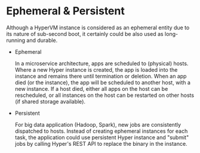 # Ephemeral & Persistent

Although a HyperVM instance is considered as an ephemeral entity due to its nature of sub-second boot, it certainly could be also used as long-running and durable.

- Ephemeral


    In a microservice architecture, apps are scheduled to (physical) hosts. Where a new Hyper instance is created, the app is loaded into the instance and remains there until termination or deletion. When an app died (or the instance), the app will be scheduled to another host, with a new instance. If a host died, either all apps on the host can be rescheduled, or all instances on the host can be restarted on other hosts (if shared storage available).

- Persistent


    For big data application (Hadoop, Spark), new jobs are consistently dispatched to hosts. Instead of creating ephemeral instances for each task, the application could use persistent Hyper instance and "submit" jobs by calling Hyper's REST API to replace the binary in the instance.
